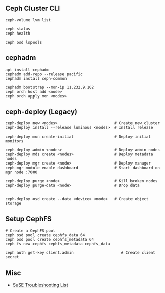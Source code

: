 ## Ceph Cluster CLI

    ceph-volume lvm list

    ceph status
    ceph health
    
    ceph osd lspools
    
## cephadm

    apt install cephadm 
    cephadm add-repo --release pacific
    cephadm install ceph-common
    
    cephadm bootstrap --mon-ip 11.232.9.102
    ceph orch host add <node>
    ceph orch apply mon <nodes>

## ceph-deploy (Legacy)

    ceph-deploy new <nodes>                         # Create new cluster    
    ceph-deploy install --release luminous <nodes>  # Install release

    ceph-deploy mon create-initial                  # Deploy initial monitors
    
    ceph-deploy admin <nodes>                       # Deploy admin nodes
    ceph-deploy mds create <nodes>                  # Deploy metadata nodes
    ceph-deploy mgr create <node>                   # Deploy manager
    ceph mgr module enable dashboard                # Start dashboard on mgr node :7000

    ceph-deploy purge <node>                        # Kill broken nodes
    ceph-deploy purge-data <node>                   # Drop data
 
 
    ceph-deploy osd create --data <device> <node>   # Create object storage
    

## Setup CephFS

    # Create a CephFS pool
    ceph osd pool create cephfs_data 64
    ceph osd pool create cephfs_metadata 64
    ceph fs new cephfs cephfs_metadata cephfs_data
     
    ceph auth get-key client.admin                     # Create client secret

## Misc

- [SuSE Troubleshooting List](https://documentation.suse.com/ses/7/html/ses-all/bp-troubleshooting-status.html)
